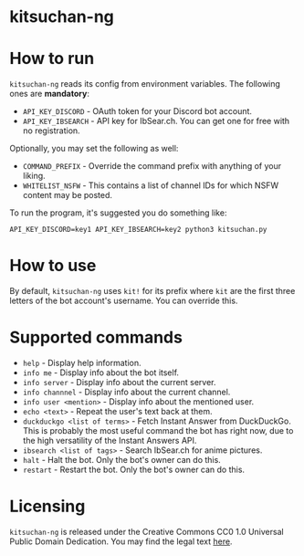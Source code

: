 # kitsuchan-ng

# How to run
`kitsuchan-ng` reads its config from environment variables. The following ones are **mandatory**:

* `API_KEY_DISCORD` - OAuth token for your Discord bot account.
* `API_KEY_IBSEARCH` - API key for IbSear.ch. You can get one for free with no registration.

Optionally, you may set the following as well:

* `COMMAND_PREFIX` - Override the command prefix with anything of your liking.
* `WHITELIST_NSFW` - This contains a list of channel IDs for which NSFW content may be posted.

To run the program, it's suggested you do something like:

`API_KEY_DISCORD=key1 API_KEY_IBSEARCH=key2 python3 kitsuchan.py`

# How to use
By default, `kitsuchan-ng` uses `kit!` for its prefix where `kit` are the first three letters of
the bot account's username. You can override this.

# Supported commands

* `help` - Display help information.
* `info me` - Display info about the bot itself.
* `info server` - Display info about the current server.
* `info channnel` - Display info about the current channel.
* `info user <mention>` - Display info about the mentioned user.
* `echo <text>` - Repeat the user's text back at them.
* `duckduckgo <list of terms>` - Fetch Instant Answer from DuckDuckGo. This is probably the most
  useful command the bot has right now, due to the high versatility of the Instant Answers API.
* `ibsearch <list of tags>` - Search IbSear.ch for anime pictures.
* `halt` - Halt the bot. Only the bot's owner can do this.
* `restart` - Restart the bot. Only the bot's owner can do this.

# Licensing

`kitsuchan-ng` is released under the Creative Commons CC0 1.0 Universal Public Domain Dedication.
You may find the legal text [here](https://creativecommons.org/publicdomain/zero/1.0/legalcode).
